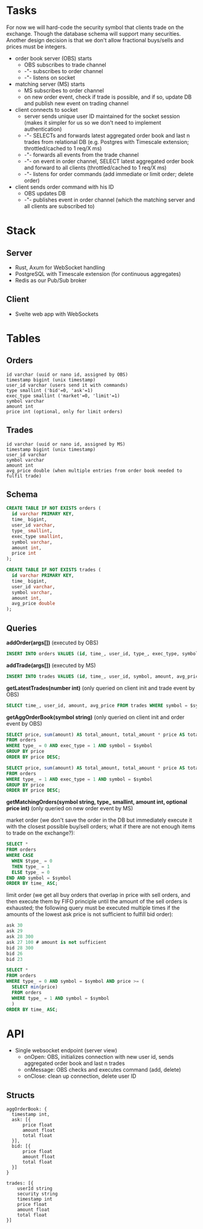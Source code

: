 # Tasks

For now we will hard-code the security symbol that clients trade on the exchange. Though the database schema will support many securities. Another design decision is that we don't allow fractional buys/sells and prices must be integers.

- order book server (OBS) starts
  - OBS subscribes to trade channel
  - -"- subscribes to order channel
  - -"- listens on socket
- matching server (MS) starts
  - MS subscribes to order channel
  - on new order event, check if trade is possible, and if so, update DB and publish new event on trading channel
- client connects to socket
  - server sends unique user ID maintained for the socket session (makes it simpler for us so we don't need to implement authentication)
  - -"- SELECTs and forwards latest aggregated order book and last n trades from relational DB (e.g. Postgres with Timescale extension; throttled/cached to 1 req/X ms)
  - -"- forwards all events from the trade channel
  - -"- on event in order channel, SELECT latest aggregated order book and forward to all clients (throttled/cached to 1 req/X ms)
  - -"- listens for order commands (add immediate or limit order; delete order)
- client sends order command with his ID
  - OBS updates DB
  - -"- publishes event in order channel (which the matching server and all clients are subscribed to)

# Stack

## Server
- Rust, Axum for WebSocket handling
- PostgreSQL with Timescale extension (for continuous aggregates)
- Redis as our Pub/Sub broker

## Client
- Svelte web app with WebSockets

# Tables

## Orders
```
id varchar (uuid or nano id, assigned by OBS)
timestamp bigint (unix timestamp)
user_id varchar (users send it with commands)
type smallint ('bid'=0, 'ask'=1)
exec_type smallint ('market'=0, 'limit'=1)
symbol varchar
amount int
price int (optional, only for limit orders)
```

## Trades
```
id varchar (uuid or nano id, assigned by MS)
timestamp bigint (unix timestamp)
user_id varchar
symbol varchar
amount int
avg_price double (when multiple entries from order book needed to fulfil trade)
```

## Schema
```sql
CREATE TABLE IF NOT EXISTS orders (
  id varchar PRIMARY KEY,
  time_ bigint,
  user_id varchar,
  type_ smallint,
  exec_type smallint,
  symbol varchar,
  amount int,
  price int
);

CREATE TABLE IF NOT EXISTS trades (
  id varchar PRIMARY KEY,
  time_ bigint,
  user_id varchar,
  symbol varchar,
  amount int,
  avg_price double
);
```

## Queries

**addOrder(args[])** (executed by OBS)
```sql
INSERT INTO orders VALUES (id, time_, user_id, type_, exec_type, symbol, amount, price);
```

**addTrade(args[])** (executed by MS)
```sql
INSERT INTO trades VALUES (id, time_, user_id, symbol, amount, avg_price);
```

**getLatestTrades(number int)** (only queried on client init and trade event by OBS)
```sql
SELECT time_, user_id, amount, avg_price FROM trades WHERE symbol = $symbol ORDER BY time_ DESC LIMIT $number;
```

**getAggOrderBook(symbol string)** (only queried on client init and order event by OBS)
```sql
SELECT price, sum(amount) AS total_amount, total_amount * price AS total_price
FROM orders
WHERE type_ = 0 AND exec_type = 1 AND symbol = $symbol
GROUP BY price
ORDER BY price DESC;

SELECT price, sum(amount) AS total_amount, total_amount * price AS total_price
FROM orders
WHERE type_ = 1 AND exec_type = 1 AND symbol = $symbol
GROUP BY price
ORDER BY price DESC;
```

**getMatchingOrders(symbol string, type_ smallint, amount int, optional price int)** (only queried on new order event by MS)

market order (we don't save the order in the DB but immediately execute it with the closest possible buy/sell orders; what if there are not enough items to trade on the exchange?):
```sql
SELECT *
FROM orders
WHERE CASE
  WHEN $type_ = 0
  THEN type_ = 1
  ELSE type_ = 0
END AND symbol = $symbol
ORDER BY time_ ASC;
```

limit order (we get all buy orders that overlap in price with sell orders, and then execute them by FIFO principle until the amount of the sell orders is exhausted; the following query must be executed multiple times if the amounts of the lowest ask price is not sufficient to fulfill bid order):
```sql
ask 30
ask 29
ask 28 300
ask 27 100 # amount is not sufficient
bid 28 300
bid 26
bid 23

SELECT *
FROM orders
WHERE type_ = 0 AND symbol = $symbol AND price >= (
  SELECT min(price)
  FROM orders
  WHERE type_ = 1 AND symbol = $symbol
  )
ORDER BY time_ ASC;
```



# API

- Single websocket endpoint (server view)
  - onOpen: OBS, initializes connection with new user id, sends aggregated order book and last n trades
  - onMessage: OBS checks and executes command (add, delete)
  - onClose: clean up connection, delete user ID

## Structs

```
aggOrderBook: {
  timestamp int,
  ask: [{
      price float
      amount float
      total float
  }],
  bid: [{
      price float
      amount float
      total float
  }]
}

trades: [{
    userId string
    security string
    timestamp int
    price float
    amount float
    total float
}]

```
